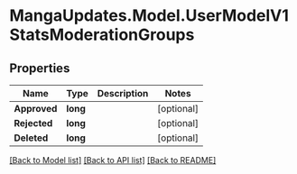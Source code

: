 # MangaUpdates.Model.UserModelV1StatsModerationGroups

## Properties

Name | Type | Description | Notes
------------ | ------------- | ------------- | -------------
**Approved** | **long** |  | [optional] 
**Rejected** | **long** |  | [optional] 
**Deleted** | **long** |  | [optional] 

[[Back to Model list]](../README.md#documentation-for-models) [[Back to API list]](../README.md#documentation-for-api-endpoints) [[Back to README]](../README.md)

